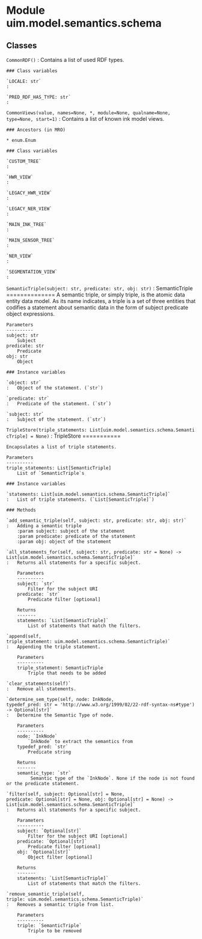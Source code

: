 Module uim.model.semantics.schema
=================================

Classes
-------

`CommonRDF()`
:   Contains a list of used RDF types.

    ### Class variables

    `LOCALE: str`
    :

    `PRED_RDF_HAS_TYPE: str`
    :

`CommonViews(value, names=None, *, module=None, qualname=None, type=None, start=1)`
:   Contains a list of known ink model views.

    ### Ancestors (in MRO)

    * enum.Enum

    ### Class variables

    `CUSTOM_TREE`
    :

    `HWR_VIEW`
    :

    `LEGACY_HWR_VIEW`
    :

    `LEGACY_NER_VIEW`
    :

    `MAIN_INK_TREE`
    :

    `MAIN_SENSOR_TREE`
    :

    `NER_VIEW`
    :

    `SEGMENTATION_VIEW`
    :

`SemanticTriple(subject: str, predicate: str, obj: str)`
:   SemanticTriple
    ==============
    A semantic triple, or simply triple, is the atomic data entity data model.
    As its name indicates, a triple is a set of three entities that codifies a statement about semantic data in the
    form of subject predicate object expressions.
    
    Parameters
    ----------
    subject: str
        Subject
    predicate: str
        Predicate
    obj: str
        Object

    ### Instance variables

    `object: str`
    :   Object of the statement. (`str`)

    `predicate: str`
    :   Predicate of the statement. (`str`)

    `subject: str`
    :   Subject of the statement. (`str`)

`TripleStore(triple_statements: List[uim.model.semantics.schema.SemanticTriple] = None)`
:   TripleStore
    ===========
    
    Encapsulates a list of triple statements.
    
    Parameters
    ----------
    triple_statements: List[SemanticTriple]
        List of `SemanticTriple`s

    ### Instance variables

    `statements: List[uim.model.semantics.schema.SemanticTriple]`
    :   List of triple statements. (`List[SemanticTriple]`)

    ### Methods

    `add_semantic_triple(self, subject: str, predicate: str, obj: str)`
    :   Adding a semantic triple
        :param subject: subject of the statement
        :param predicate: predicate of the statement
        :param obj: object of the statement

    `all_statements_for(self, subject: str, predicate: str = None) ‑> List[uim.model.semantics.schema.SemanticTriple]`
    :   Returns all statements for a specific subject.
        
        Parameters
        ----------
        subject: `str`
            Filter for the subject URI
        predicate: `str`
            Predicate filter [optional]
        
        Returns
        -------
        statements: `List[SemanticTriple]`
            List of statements that match the filters.

    `append(self, triple_statement: uim.model.semantics.schema.SemanticTriple)`
    :   Appending the triple statement.
        
        Parameters
        ----------
        triple_statement: SemanticTriple
            Triple that needs to be added

    `clear_statements(self)`
    :   Remove all statements.

    `determine_sem_type(self, node: InkNode, typedef_pred: str = 'http://www.w3.org/1999/02/22-rdf-syntax-ns#type') ‑> Optional[str]`
    :   Determine the Semantic Type of node.
        
        Parameters
        ----------
        node: `InkNode`
            `InkNode` to extract the semantics from
        typedef_pred: `str`
            Predicate string
        
        Returns
        -------
        semantic_type: `str`
             Semantic type of the `InkNode`. None if the node is not found or the predicate statement.

    `filter(self, subject: Optional[str] = None, predicate: Optional[str] = None, obj: Optional[str] = None) ‑> List[uim.model.semantics.schema.SemanticTriple]`
    :   Returns all statements for a specific subject.
        
        Parameters
        ----------
        subject: `Optional[str]`
            Filter for the subject URI [optional]
        predicate: `Optional[str]`
            Predicate filter [optional]
        obj: `Optional[str]`
            Object filter [optional]
        
        Returns
        -------
        statements: `List[SemanticTriple]`
            List of statements that match the filters.

    `remove_semantic_triple(self, triple: uim.model.semantics.schema.SemanticTriple)`
    :   Removes a semantic triple from list.
        
        Parameters
        ----------
        triple: `SemanticTriple`
            Triple to be removed